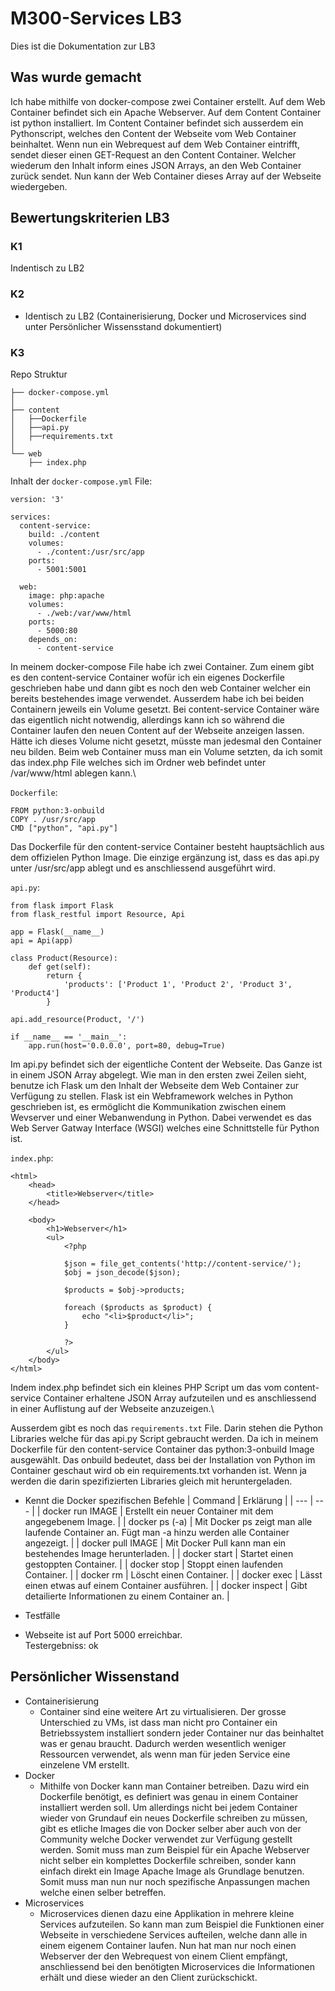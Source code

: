 # M300-Services LB3

Dies ist die Dokumentation zur LB3

## Was wurde gemacht
Ich habe mithilfe von docker-compose zwei Container erstellt. Auf dem Web Container befindet sich ein Apache Webserver. Auf dem Content Container ist python installiert. Im Content Container befindet sich ausserdem ein Pythonscript, welches den Content der Webseite vom Web Container  beinhaltet. Wenn nun ein Webrequest auf dem Web Container eintrifft, sendet dieser einen GET-Request an den Content Container. Welcher wiederum den Inhalt inform eines JSON Arrays, an den Web Container zurück sendet. Nun kann der Web Container dieses Array auf der Webseite wiedergeben.

## Bewertungskriterien LB3
### K1
Indentisch zu LB2
### K2
* Identisch zu LB2 (Containerisierung, Docker und Microservices sind unter Persönlicher Wissensstand dokumentiert)

### K3
Repo Struktur
```
├── docker-compose.yml
│
├── content
│   ├──Dockerfile
│   ├──api.py
│   ├──requirements.txt
│
└── web
    ├── index.php
```
Inhalt der `docker-compose.yml` File:
```
version: '3'

services:
  content-service:
    build: ./content
    volumes:
      - ./content:/usr/src/app
    ports:
      - 5001:5001

  web:
    image: php:apache
    volumes:
      - ./web:/var/www/html
    ports:
      - 5000:80
    depends_on:
      - content-service
```
In meinem docker-compose File habe ich zwei Container. Zum einem gibt es den content-service Container wofür ich ein eigenes Dockerfile geschrieben habe und dann gibt es noch den web Container welcher ein bereits bestehendes image verwendet. Ausserdem habe ich bei beiden Containern jeweils ein Volume gesetzt. Bei content-service Container wäre das eigentlich nicht notwendig, allerdings kann ich so während die Container laufen den neuen Content auf der Webseite anzeigen lassen. Hätte ich dieses Volume nicht gesetzt, müsste man jedesmal den Container neu bilden. Beim web Container muss man ein Volume setzten, da ich somit das index.php File welches sich im Ordner web befindet unter /var/www/html ablegen kann.\

`Dockerfile`:
```
FROM python:3-onbuild
COPY . /usr/src/app
CMD ["python", "api.py"]
```
Das Dockerfile für den content-service Container besteht hauptsächlich aus dem offizielen Python Image. Die einzige ergänzung ist, dass es das api.py unter /usr/src/app ablegt und es anschliessend ausgeführt wird.

`api.py`:
```
from flask import Flask
from flask_restful import Resource, Api

app = Flask(__name__)
api = Api(app)

class Product(Resource):
    def get(self):
        return {
            'products': ['Product 1', 'Product 2', 'Product 3', 'Product4']
        }

api.add_resource(Product, '/')

if __name__ == '__main__':
    app.run(host='0.0.0.0', port=80, debug=True)
```
Im api.py befindet sich der eigentliche Content der Webseite. Das Ganze ist in einem JSON Array abgelegt. Wie man in den ersten zwei Zeilen sieht, benutze ich Flask um den Inhalt der Webseite dem Web Container zur Verfügung zu stellen. Flask ist ein Webframework welches in Python geschrieben ist, es ermöglicht die Kommunikation zwischen einem Wevserver und einer Webanwendung in Python. Dabei verwendet es das Web Server Gatway Interface (WSGI) welches eine Schnittstelle für Python ist.

`index.php`:
```
<html>
    <head>
        <title>Webserver</title>
    </head>

    <body>
        <h1>Webserver</h1>
        <ul>
            <?php

            $json = file_get_contents('http://content-service/');
            $obj = json_decode($json);

            $products = $obj->products;

            foreach ($products as $product) {
                echo "<li>$product</li>";
            }

            ?>
        </ul>
    </body>
</html>
```
Indem index.php befindet sich ein kleines PHP Script um das vom content-service Container erhaltene JSON Array aufzuteilen und es anschliessend in einer Auflistung auf der Webseite anzuzeigen.\

Ausserdem gibt es noch das `requirements.txt` File. Darin stehen die Python Libraries welche für das api.py Script gebraucht werden. Da ich in meinem Dockerfile für den content-service Container
das python:3-onbuild Image ausgewählt. Das onbuild bedeutet, dass bei der Installation von Python im Container geschaut wird ob ein requirements.txt vorhanden ist. Wenn ja werden die darin spezifizierten Libraries gleich mit heruntergeladen. 

* Kennt die Docker spezifischen Befehle
  | Command | Erklärung |
  | --- | --- |
  | docker run IMAGE | Erstellt ein neuer Container mit dem angegebenem Image. |
  | docker ps (-a) | Mit Docker ps zeigt man alle laufende Container an. Fügt man -a hinzu werden alle Container angezeigt. |
  | docker pull IMAGE | Mit Docker Pull kann man ein bestehendes Image herunterladen. |
  | docker start | Startet einen gestoppten Container. |
  | docker stop | Stoppt einen laufenden Container. |
  | docker rm | Löscht einen Container. |
  | docker exec | Lässt einen etwas auf einem Container ausführen. |
  | docker inspect | Gibt detailierte Informationen zu einem Container an. |

* Testfälle
 * Webseite ist auf Port 5000 erreichbar.\
   Testergebniss: ok
   ![]()

## Persönlicher Wissenstand
* Containerisierung
  * Container sind eine weitere Art zu virtualisieren. Der grosse Unterschied zu VMs, ist dass man nicht pro Container ein Betriebssystem installiert sondern jeder Container nur das beinhaltet was er genau braucht. Dadurch werden wesentlich weniger Ressourcen verwendet, als wenn man für jeden Service eine einzelene VM erstellt.
* Docker
  * Mithilfe von Docker kann man Container betreiben. Dazu wird ein Dockerfile benötigt, es definiert was genau in einem Container installiert werden soll. Um allerdings nicht bei jedem Container wieder von Grundauf ein neues Dockerfile schreiben zu müssen, gibt es etliche Images die von Docker selber aber auch von der Community welche Docker verwendet zur Verfügung gestellt werden. Somit muss man zum Beispiel für ein Apache Webserver nicht selber ein komplettes Dockerfile schreiben, sonder kann einfach direkt ein Image Apache Image als Grundlage benutzen. Somit muss man nun nur noch spezifische Anpassungen machen welche einen selber betreffen.     
* Microservices
  * Microservices dienen dazu eine Applikation in mehrere kleine Services aufzuteilen. So kann man zum Beispiel die Funktionen einer Webseite in verschiedene Services aufteilen, welche dann alle in einem eigenem Container laufen. Nun hat man nur noch einen Webserver der den Webrequest von einem Client empfängt, anschliessend bei den benötigten Microservices die Informationen erhält und diese wieder an den Client zurückschickt.
